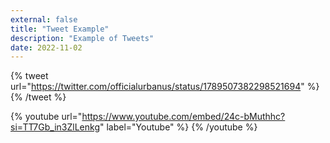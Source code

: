 ```yaml
---
external: false
title: "Tweet Example"
description: "Example of Tweets"
date: 2022-11-02
---
```


{% tweet url="https://twitter.com/officialurbanus/status/1789507382298521694" %}
{% /tweet %}

{% youtube url="https://www.youtube.com/embed/24c-bMuthhc?si=TT7Gb_in3ZlLenkg" label="Youtube" %}
{% /youtube %}
